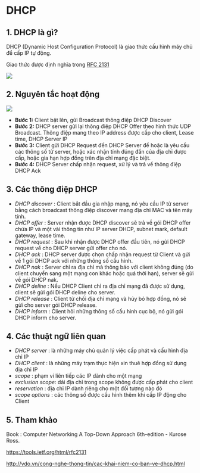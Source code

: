 # DHCP

## 1. DHCP là gì?
DHCP (Dynamic Host Configuration Protocol) là giao thức cấu hình máy chủ để cấp IP tự động.

Giao thức được định nghĩa trong [RFC 2131](https://tools.ietf.org/html/rfc2131)

<img src="http://i.imgur.com/2oduIpG.png">

## 2. Nguyên tắc hoạt động 
<img src="http://i.imgur.com/1scgLHe.png">
 
- **Bước 1:** Client bật lên, gửi Broadcast thông điệp DHCP Discover 
- **Bước 2:** DHCP server gửi lại thông điệp DHCP Offer theo hình thức UDP Broadcast. Thông điệp mang theo IP address được cấp cho client, Lease time, DHCP Server IP
- **Bước 3:** Client gửi DHCP Request đến DHCP Server để hoặc là yêu cầu các thông số từ server, hoặc xác nhận tính đúng đắn của địa chỉ được cấp, hoặc gia hạn hợp đồng trên địa chỉ mạng đặc biệt.
- **Bước 4:** DHCP Server chấp nhận request, xử lý và trả về thông điệp DHCP Ack 

## 3. Các thông điệp DHCP
- *DHCP discover* : Client bắt đầu gia nhập mạng, nó yêu cầu IP từ server bằng cách broadcast thông điệp discover mang địa chỉ MAC và tên máy tính. 
- *DHCP offer* : Server nhận được DHCP discover sẽ trả về gói DHCP offer chứa IP và một vài thông tin như IP server DHCP, subnet mark, default gateway, lease time.
- *DHCP request* : Sau khi nhận được DHCP offer đầu tiên, nó gửi DHCP request về cho DHCP server gửi offer cho nó.
- *DHCP ack* : DHCP server được chọn chấp nhận request từ Client và gửi về 1 gói DHCP ack với những thông số cấu hình.
- *DHCP nak* : Server chỉ ra địa chỉ mà thông báo với client không đúng (do client chuyển sang một mạng con khác hoặc quá thời hạn), server sẽ gửi về gói DHCP nak.
- *DHCP deline* : Nếu DHCP Client chỉ ra địa chỉ mạng đã được sử dụng, client sẽ gửi gói DHCP deline cho server.
- *DHCP release* : Client từ chối địa chỉ mạng và hủy bỏ hợp đồng, nó sẽ gửi cho server gói DHCP release.
- *DHCP inform* : Client hỏi những thông số cấu hình cục bộ, nó gửi gói DHCP inform cho server.

## 4. Các thuật ngữ liên quan
- *DHCP server* : là những máy chủ quản lý việc cấp phát và cấu hình địa chỉ IP
- *DHCP client* : là những máy trạm thực hiện xin thuê hợp đồng sử dụng địa chỉ IP
- *scope* : phạm vi liên tiếp các IP dành cho một mạng 
- *exclusion scope*: dải địa chỉ trong scope không được cấp phát cho client
- *reservation* : địa chỉ IP dành riêng cho một đối tượng nào đó
- *scope options* : các thông số được cấu hình thêm khi cấp IP động cho Client

## 5. Tham khảo 
Book : Computer Networking A Top-Down Approach 6th-edition - Kurose Ross.

https://tools.ietf.org/html/rfc2131

http://vdo.vn/cong-nghe-thong-tin/cac-khai-niem-co-ban-ve-dhcp.html